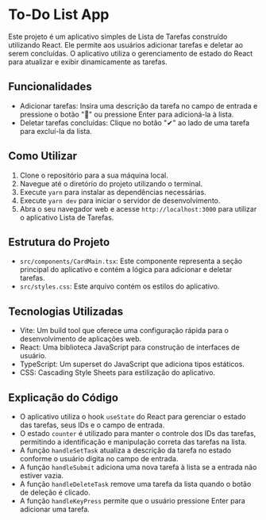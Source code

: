 # To-Do List App

Este projeto é um aplicativo simples de Lista de Tarefas construído utilizando React. Ele permite aos usuários adicionar tarefas e deletar ao serem concluídas. O aplicativo utiliza o gerenciamento de estado do React para atualizar e exibir dinamicamente as tarefas.

## Funcionalidades

- Adicionar tarefas: Insira uma descrição da tarefa no campo de entrada e pressione o botão "🚀" ou pressione Enter para adicioná-la à lista.
- Deletar tarefas concluídas: Clique no botão "✔" ao lado de uma tarefa para excluí-la da lista.

## Como Utilizar

1. Clone o repositório para a sua máquina local.
2. Navegue até o diretório do projeto utilizando o terminal.
3. Execute `yarn` para instalar as dependências necessárias.
4. Execute `yarn dev` para iniciar o servidor de desenvolvimento.
5. Abra o seu navegador web e acesse `http://localhost:3000` para utilizar o aplicativo Lista de Tarefas.

## Estrutura do Projeto

- `src/components/CardMain.tsx`: Este componente representa a seção principal do aplicativo e contém a lógica para adicionar e deletar tarefas.
- `src/styles.css`: Este arquivo contém os estilos do aplicativo.

## Tecnologias Utilizadas

- Vite: Um build tool que oferece uma configuração rápida para o desenvolvimento de aplicações web.
- React: Uma biblioteca JavaScript para construção de interfaces de usuário.
- TypeScript: Um superset do JavaScript que adiciona tipos estáticos.
- CSS: Cascading Style Sheets para estilização do aplicativo.

## Explicação do Código

- O aplicativo utiliza o hook `useState` do React para gerenciar o estado das tarefas, seus IDs e o campo de entrada.
- O estado `counter` é utilizado para manter o controle dos IDs das tarefas, permitindo a identificação e manipulação correta das tarefas na lista.
- A função `handleSetTask` atualiza a descrição da tarefa no estado conforme o usuário digita no campo de entrada.
- A função `handleSubmit` adiciona uma nova tarefa à lista se a entrada não estiver vazia.
- A função `handleDeleteTask` remove uma tarefa da lista quando o botão de deleção é clicado.
- A função `handleKeyPress` permite que o usuário pressione Enter para adicionar uma tarefa.
